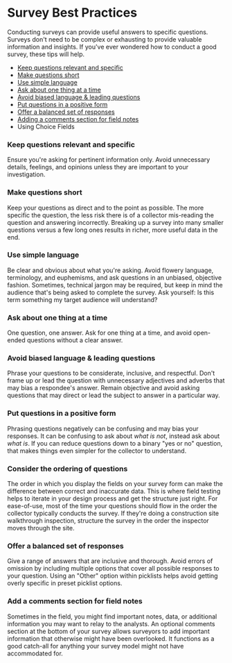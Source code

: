 # Survey Best Practices

Conducting surveys can provide useful answers to specific questions. Surveys don't need to be complex or exhausting to provide valuable information and insights. If you've ever wondered how to conduct a good survey, these tips will help.

* [Keep questions relevant and specific](#relevant)
* [Make questions short](#short)
* [Use simple language](#simple)
* [Ask about one thing at a time](#one-thing)
* [Avoid biased language & leading questions](#biased)
* [Put questions in a positive form](#positive)
* [Offer a balanced set of responses](#balanced)
* [Adding a comments section for field notes](#comments)
* Using Choice Fields

### Keep questions relevant and specific <a id="relevant"></a>

Ensure you're asking for pertinent information only. Avoid unnecessary details, feelings, and opinions unless they are important to your investigation.

### Make questions short <a id="short"></a>

Keep your questions as direct and to the point as possible. The more specific the question, the less risk there is of a collector mis-reading the question and answering incorrectly. Breaking up a survey into many smaller questions versus a few long ones results in richer, more useful data in the end.

### Use simple language <a id="simple"></a>

Be clear and obvious about what you're asking. Avoid flowery language, terminology, and euphemisms, and ask questions in an unbiased, objective fashion. Sometimes, technical jargon may be required, but keep in mind the audience that's being asked to complete the survey. Ask yourself: Is this term something my target audience will understand?

### Ask about one thing at a time <a id="one-thing"></a>

One question, one answer. Ask for one thing at a time, and avoid open-ended questions without a clear answer.

### Avoid biased language & leading questions <a id="biased"></a>

Phrase your questions to be considerate, inclusive, and respectful. Don't frame up or lead the question with unnecessary adjectives and adverbs that may bias a respondee's answer. Remain objective and avoid asking questions that may direct or lead the subject to answer in a particular way.

### Put questions in a positive form <a id="positive"></a>

Phrasing questions negatively can be confusing and may bias your responses. It can be confusing to ask about _what is not_, instead ask about _what is_. If you can reduce questions down to a binary "yes or no" question, that makes things even simpler for the collector to understand.

### Consider the ordering of questions

The order in which you display the fields on your survey form can make the difference between correct and inaccurate data. This is where field testing helps to iterate in your design process and get the structure just right. For ease-of-use, most of the time your questions should flow in the order the collector typically conducts the survey. If they're doing a construction site walkthrough inspection, structure the survey in the order the inspector moves through the site.

### Offer a balanced set of responses <a id="balanced"></a>

Give a range of answers that are inclusive and thorough. Avoid errors of omission by including multiple options that cover all possible responses to your question. Using an "Other" option within picklists helps avoid getting overly specific in preset picklist options.

### Add a comments section for field notes <a id="comments"></a>

Sometimes in the field, you might find important notes, data, or additional information you may want to relay to the analysts. An optional comments section at the bottom of your survey allows surveyors to add important information that otherwise might have been overlooked. It functions as a good catch-all for anything your survey model might not have accommodated for.
